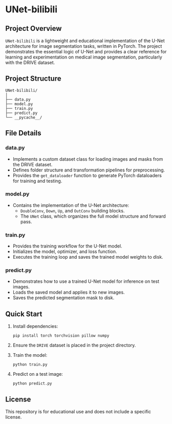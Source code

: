 # UNet-bilibili

## Project Overview

`UNet-bilibili` is a lightweight and educational implementation of the U-Net architecture for image segmentation tasks, written in PyTorch. The project demonstrates the essential logic of U-Net and provides a clear reference for learning and experimentation on medical image segmentation, particularly with the DRIVE dataset.

## Project Structure

```
UNet-bilibili/
│
├── data.py
├── model.py
├── train.py
├── predict.py
└── __pycache__/
```

## File Details

### data.py

- Implements a custom dataset class for loading images and masks from the DRIVE dataset.
- Defines folder structure and transformation pipelines for preprocessing.
- Provides the `get_dataloader` function to generate PyTorch dataloaders for training and testing.

### model.py

- Contains the implementation of the U-Net architecture:
  - `DoubleConv`, `Down`, `Up`, and `OutConv` building blocks.
  - The `UNet` class, which organizes the full model structure and forward pass.

### train.py

- Provides the training workflow for the U-Net model.
- Initializes the model, optimizer, and loss function.
- Executes the training loop and saves the trained model weights to disk.

### predict.py

- Demonstrates how to use a trained U-Net model for inference on test images.
- Loads the saved model and applies it to new images.
- Saves the predicted segmentation mask to disk.

## Quick Start

1. Install dependencies:  
   ```
   pip install torch torchvision pillow numpy
   ```

2. Ensure the `DRIVE` dataset is placed in the project directory.

3. Train the model:  
   ```
   python train.py
   ```

4. Predict on a test image:  
   ```
   python predict.py
   ```

## License

This repository is for educational use and does not include a specific license.
